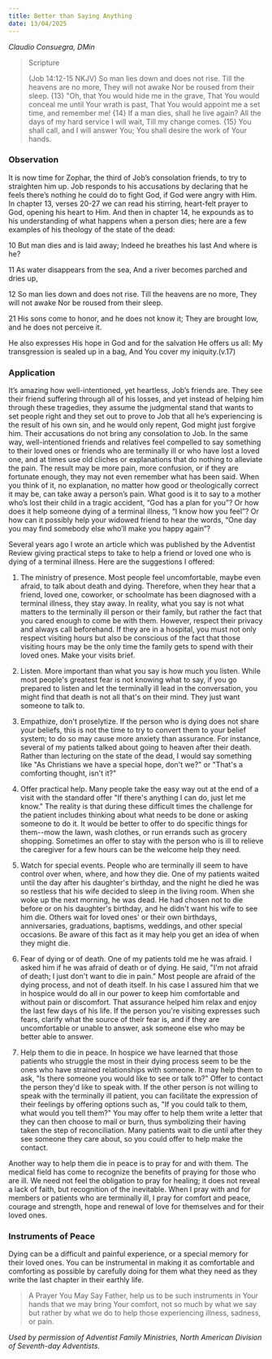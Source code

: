```yaml
---
title: Better than Saying Anything
date: 13/04/2025
---
```


_Claudio Consuegra, DMin_

> <p>Scripture</p>
> (Job 14:12-15 NKJV) So man lies down and does not rise. Till the heavens are no more, They will not awake Nor be roused from their sleep. {13} "Oh, that You would hide me in the grave, That You would conceal me until Your wrath is past, That You would appoint me a set time, and remember me! {14} If a man dies, shall he live again? All the days of my hard service I will wait, Till my change comes. {15} You shall call, and I will answer You; You shall desire the work of Your hands.

### Observation

It is now time for Zophar, the third of Job’s consolation friends, to try to straighten him up. Job responds to his accusations by declaring that he feels there’s nothing he could do to fight God, if God were angry with Him. In chapter 13, verses 20-27 we can read his stirring, heart-felt prayer to God, opening his heart to Him. And then in chapter 14, he expounds as to his understanding of what happens when a person dies; here are a few examples of his theology of the state of the dead:

10 But man dies and is laid away; Indeed he breathes his last And where is he?

11 As water disappears from the sea, And a river becomes parched and dries up,

12 So man lies down and does not rise. Till the heavens are no more, They will not awake Nor be roused from their sleep.

21 His sons come to honor, and he does not know it; They are brought low, and he does not perceive it.

He also expresses His hope in God and for the salvation He offers us all: My transgression is sealed up in a bag, And You cover my iniquity.(v.17)

### Application

It’s amazing how well-intentioned, yet heartless, Job’s friends are. They see their friend suffering through all of his losses, and yet instead of helping him through these tragedies, they assume the judgmental stand that wants to set people right and they set out to prove to Job that all he’s experiencing is the result of his own sin, and he would only repent, God might just forgive him. Their accusations do not bring any consolation to Job. In the same way, well-intentioned friends and relatives feel compelled to say something to their loved ones or friends who are terminally ill or who have lost a loved one, and at times use old cliches or explanations that do nothing to alleviate the pain. The result may be more pain, more confusion, or if they are fortunate enough, they may not even remember what has been said. When you think of it, no explanation, no matter how good or theologically correct it may be, can take away a person’s pain. What good is it to say to a mother who’s lost their child in a tragic accident, “God has a plan for you”? Or how does it help someone dying of a terminal illness, “I know how you feel”? Or how can it possibly help your widowed friend to hear the words, “One day you may find somebody else who’ll make you happy again”?

Several years ago I wrote an article which was published by the Adventist Review giving practical steps to take to help a friend or loved one who is dying of a terminal illness. Here are the suggestions I offered:

1. The ministry of presence. Most people feel uncomfortable, maybe even afraid, to talk about death and dying. Therefore, when they hear that a friend, loved one, coworker, or schoolmate has been diagnosed with a terminal illness, they stay away. In reality, what you say is not what matters to the terminally ill person or their family, but rather the fact that you cared enough to come be with them. However, respect their privacy and always call beforehand. If they are in a hospital, you must not only respect visiting hours but also be conscious of the fact that those visiting hours may be the only time the family gets to spend with their loved ones. Make your visits brief.

2. Listen. More important than what you say is how much you listen. While most people's greatest fear is not knowing what to say, if you go prepared to listen and let the terminally ill lead in the conversation, you might find that death is not all that's on their mind. They just want someone to talk to.

3. Empathize, don't proselytize. If the person who is dying does not share your beliefs, this is not the time to try to convert them to your belief system; to do so may cause more anxiety than assurance. For instance, several of my patients talked about going to heaven after their death. Rather than lecturing on the state of the dead, I would say something like "As Christians we have a special hope, don't we?" or "That's a comforting thought, isn't it?"

4. Offer practical help. Many people take the easy way out at the end of a visit with the standard offer "If there's anything I can do, just let me know." The reality is that during these difficult times the challenge for the patient includes thinking about what needs to be done or asking someone to do it. It would be better to offer to do specific things for them--mow the lawn, wash clothes, or run errands such as grocery shopping. Sometimes an offer to stay with the person who is ill to relieve the caregiver for a few hours can be the welcome help they need.

5. Watch for special events. People who are terminally ill seem to have control over when, where, and how they die. One of my patients waited until the day after his daughter's birthday, and the night he died he was so restless that his wife decided to sleep in the living room. When she woke up the next morning, he was dead. He had chosen not to die before or on his daughter's birthday, and he didn't want his wife to see him die. Others wait for loved ones' or their own birthdays, anniversaries, graduations, baptisms, weddings, and other special occasions. Be aware of this fact as it may help you get an idea of when they might die.

6. Fear of dying or of death. One of my patients told me he was afraid. I asked him if he was afraid of death or of dying. He said, "I'm not afraid of death; I just don't want to die in pain." Most people are afraid of the dying process, and not of death itself. In his case I assured him that we in hospice would do all in our power to keep him comfortable and without pain or discomfort. That assurance helped him relax and enjoy the last few days of his life. If the person you're visiting expresses such fears, clarify what the source of their fear is, and if they are uncomfortable or unable to answer, ask someone else who may be better able to answer.

7. Help them to die in peace. In hospice we have learned that those patients who struggle the most in their dying process seem to be the ones who have strained relationships with someone. It may help them to ask, "Is there someone you would like to see or talk to?" Offer to contact the person they'd like to speak with. If the other person is not willing to speak with the terminally ill patient, you can facilitate the expression of their feelings by offering options such as, "If you could talk to them, what would you tell them?" You may offer to help them write a letter that they can then choose to mail or burn, thus symbolizing their having taken the step of reconciliation. Many patients wait to die until after they see someone they care about, so you could offer to help make the contact.

Another way to help them die in peace is to pray for and with them. The medical field has come to recognize the benefits of praying for those who are ill. We need not feel the obligation to pray for healing; it does not reveal a lack of faith, but recognition of the inevitable. When I pray with and for members or patients who are terminally ill, I pray for comfort and peace, courage and strength, hope and renewal of love for themselves and for their loved ones.

### Instruments of Peace

Dying can be a difficult and painful experience, or a special memory for their loved ones. You can be instrumental in making it as comfortable and comforting as possible by carefully doing for them what they need as they write the last chapter in their earthly life.

> <callout>A Prayer You May Say</callout>
> Father, help us to be such instruments in Your hands that we may bring Your comfort, not so much by what we say but rather by what we do to help those experiencing illness, sadness, or pain.

_Used by permission of Adventist Family Ministries, North American Division of Seventh-day Adventists._
